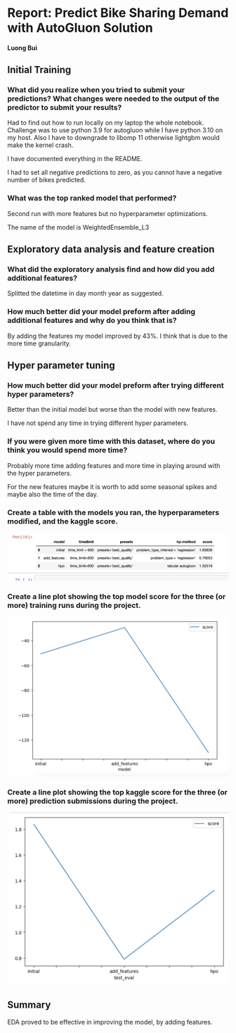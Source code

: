 # Report: Predict Bike Sharing Demand with AutoGluon Solution
#### Luong Bui

## Initial Training
### What did you realize when you tried to submit your predictions? What changes were needed to the output of the predictor to submit your results?

Had to find out how to run locally on my laptop the whole notebook. Challenge was to use python 3.9 for autogluon while I have python 3.10 on my host.
Also I have to downgrade to libomp 11 otherwise lightgbm would make the kernel crash.

I have documented everything in the README.

I had to set all negative predictions to zero, as you cannot have a negative number of bikes predicted.

### What was the top ranked model that performed?

Second run with more features but no hyperparameter optimizations.

The name of the model is WeightedEnsemble_L3

## Exploratory data analysis and feature creation
### What did the exploratory analysis find and how did you add additional features?

Splitted the datetime in day month year as suggested.

### How much better did your model preform after adding additional features and why do you think that is?

By adding the features my model improved by 43%. I think that is due to the more time granularity.

## Hyper parameter tuning
### How much better did your model preform after trying different hyper parameters?

Better than the initial model but worse than the model with new features.

I have not spend any time in trying different hyper parameters.

### If you were given more time with this dataset, where do you think you would spend more time?

Probably more time adding features and more time in playing around with the hyper parameters.

For the new features maybe it is worth to add some seasonal spikes and maybe also the time of the day.

### Create a table with the models you ran, the hyperparameters modified, and the kaggle score.

![model_table.png](img/model_table_luong.png)

### Create a line plot showing the top model score for the three (or more) training runs during the project.

![model_train_score.png](img/model_train_score_luong.png)

### Create a line plot showing the top kaggle score for the three (or more) prediction submissions during the project.

![model_test_score.png](img/model_test_score_luong.png)

## Summary

EDA proved to be effective in improving the model, by adding features.

